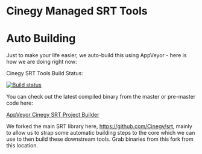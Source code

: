 # Cinegy Managed SRT Tools 


# Auto Building

Just to make your life easier, we auto-build this using AppVeyor - here is how we are doing right now: 

Cinegy SRT Tools Build Status:

[![Build status](https://ci.appveyor.com/api/projects/status/e74bhgj9ywocnwr4?svg=true)](https://ci.appveyor.com/project/cinegy/cinegy-srt)

You can check out the latest compiled binary from the master or pre-master code here:

[AppVeyor Cinegy SRT Project Builder](https://ci.appveyor.com/project/cinegy/cinegy-srt/build/artifacts)

We forked the main SRT library here, https://github.com/Cinegy/srt, mainly to allow us to strap some automatic building steps to the core which we can use to then build these downstream tools. Grab binaries from this fork from this location.

